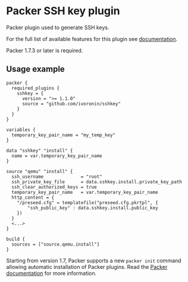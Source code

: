 # Packer SSH key plugin

Packer plugin used to generate SSH keys.

For the full list of available features for this plugin see [documentation](https://www.packer.io/docs/datasources/sshkey).

Packer 1.7.3 or later is required.

## Usage example

```hcl
packer {
  required_plugins {
    sshkey = {
      version = ">= 1.1.0"
      source = "github.com/ivoronin/sshkey"
    }
  }
}

variables {
  temporary_key_pair_name = "my_temp_key"
}

data "sshkey" "install" {
  name = var.temporary_key_pair_name
}

source "qemu" "install" {
  ssh_username              = "root"
  ssh_private_key_file      = data.sshkey.install.private_key_path
  ssh_clear_authorized_keys = true
  temporary_key_pair_name   = var.temporary_key_pair_name
  http_content = {
    "/preseed.cfg" = templatefile("preseed.cfg.pkrtpl", {
        "ssh_public_key" : data.sshkey.install.public_key
    })
  }
  <...>
}

build {
  sources = ["source.qemu.install"]
}
```

Starting from version 1.7, Packer supports a new `packer init` command allowing
automatic installation of Packer plugins. Read the
[Packer documentation](https://www.packer.io/docs/commands/init) for more information.
